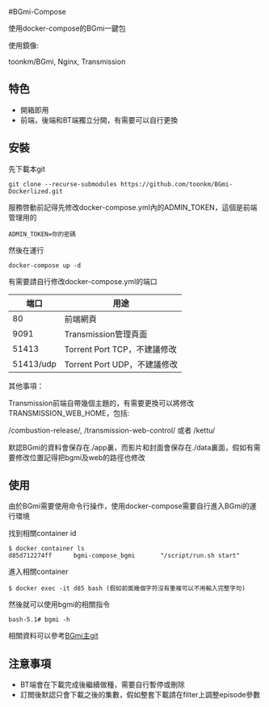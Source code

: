 #BGmi-Compose

使用docker-compose的BGmi一鍵包

使用鏡像:

toonkm/BGmi, Nginx, Transmission

## 特色

 - 開箱即用
 - 前端，後端和BT端獨立分開，有需要可以自行更換

## 安裝

先下載本git

```
git clone --recurse-submodules https://github.com/toonkm/BGmi-Dockerlized.git
```

服務啓動前記得先修改docker-compose.yml內的ADMIN_TOKEN，這個是前端管理用的

```
ADMIN_TOKEN=你的密碼
```

然後在運行
```
docker-compose up -d
```

有需要請自行修改docker-compose.yml的端口

|端口|用途|
|---|---|
|80|前端網頁|
|9091|Transmission管理頁面|
|51413|Torrent Port TCP，不建議修改|
|51413/udp|Torrent Port UDP，不建議修改|

其他事項：

Transmission前端自帶幾個主題的，有需要更換可以將修改TRANSMISSION_WEB_HOME，包括:

/combustion-release/, /transmission-web-control/ 或者 /kettu/

默認BGmi的資料會保存在./app裏，而影片和封面會保存在./data裏面，假如有需要修改位置記得把bgmi及web的路徑也修改

## 使用

由於BGmi需要使用命令行操作，使用docker-compose需要自行進入BGmi的運行環境

找到相關container id
```
$ docker container ls
d85d712274ff      bgmi-compose_bgmi       "/script/run.sh start"
```

進入相關container
```
$ docker exec -it d85 bash (假如前面幾個字符沒有重複可以不用輸入完整字句)
```

然後就可以使用bgmi的相關指令
```
bash-5.1# bgmi -h
```

相關資料可以參考[BGmi主git](https://github.com/BGmi/BGmi/blob/master/README.cn.md#使用)

## 注意事項

 - BT端會在下載完成後繼續做種，需要自行暫停或刪除
 - 訂閲後默認只會下載之後的集數，假如整套下載請在filter上調整episode參數
